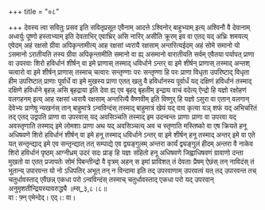 +++
title = "०८"

+++
देवस्य त्वा सवितुः प्रसव इति सवितृप्रसूत एवैनाम् आदत्ते ऽश्विनोर् बाहुभ्याम् इत्य् अश्विनौ वै देवानाम् अध्वर्युः पूष्णो हस्ताभ्याम् इति देवताभिर् एवाभ्रिर् असि नारिर् असीति क्रूरम् इव वा एतद् यद् अभ्रिः शमयत्य् एवेदम् अहं रक्षसो ग्रीवा अपिकृन्तामीत्य् आह रक्षसां ध्वरायै रक्षसाम् अन्तरित्यईदम् अहं सोमे समानो यो ऽसमानो ऽरातीयति तस्य ग्रीवा अपिकृन्तामीति समानो वा ह्य् असमानो वारातीयति सर्वम् एवैतया पर्यापत् प्राणा वा उपरवाः शिरो हविर्धानं शीर्षन् वा इमे प्राणास् तस्माद् धविर्धाने ऽन्तर् वा इमे शीर्षन् प्राणास् तस्माद् अन्तश् चत्वारो वा इमे शीर्षन् प्राणास् तस्माच् चत्वारः सन्तृण्णाः परः सन्तृण्णा हि परः प्राणा विधृता उपरिष्टाद् विधृता हीम उपरिष्टात् प्राणाः पूर्वार्धे वा इमे मुखस्य प्राणा एतत् खलु वै हविर्धानस्य पूर्वार्धं यद् दक्षिणं हविर्धानं तस्माद् दक्षिणे हविर्धाने बृहन्न् असि बृहद्राया इति देवा ह्य् एव बृहद् बृहतीम् इन्द्राय वाचं वदेत्य् ऐन्द्रो हि यज्ञो रक्षोहणं वलगहनम् इत्य् आह रक्षसां ध्वरायै रक्षसाम् अन्तरित्यै वैष्णवीम् इति विष्णुर् हि यज्ञो ऽसुरा वा एतान् वलगान् देवेभ्यः प्राणेषु न्यखनंस् तान् बाहुमात्रे ऽन्वविन्दंस् तस्माद् बाहुमात्रं खेयं यद् वाव कृत्या यञ् शफं यद् अभिचरितं तद् एतद् उद्वपति प्राणा वा उपरवास् यद् अवसिञ्चति तस्माद् इम उदन्वन्तः प्राणाः प्राणा वा उपरवा यद् अवस्तृणाति तस्माद् इमे लोमशाः प्राणा अथ यद् अवसिञ्चत्य् अव च स्तृणाति मस्तिष्को वा एष क्रियते हनू अधिषवणे शिरो हविर्धानं शीर्षन् वा इमे हनू तस्माद् धविर्धाने ऽन्तर् वा इमे शीर्षन् हनू तस्माद् अन्तर् इमे वा एते यत् सन्तृन्द्याद् इमे एव सन्तृन्द्यात् तत् सम्पाद्ये एव द्व्यङ्गुलम् अन्तरा कार्यं द्व्यङ्गुलं हीदम् अन्तरा वै नाकेव शिरो हविर्धानं पृष्ठम् आग्नीध्रम् उदरं सदः प्राङ् हि यज्ञः संहितो हनू अधिषवणे जिह्वाधिषवणं ग्रावाणो दन्ता मुखतो वा एतत् प्रजापतेः सोमं पिबन्तीन्द्रो वै वृत्रम् अहन् स इमां प्राविशत् तं देवताः प्रैषम् ऐछंस् तन् नाविदंस् तं भूतान्य् उपारवन्त यो नो ऽधिपतिर् अभूत् तन् न विन्दामा इति तद् उपरवाणाम् उपरवत्वं यत् तद् उपारवन्त तच् चतुर्धावस्ताद् एवैछन्न् एकधा परो ऽन्वविन्दंस् तस्माच् चतुर्धावस्ताद् एकधा परो यद् उपरवान् अनुमृशतीन्द्रियस्यावरुद्ध्यै ॥म्स्_३,८।८॥  
वा : फ़्न् एमेन्देद्। एद्।: वा।  
    
